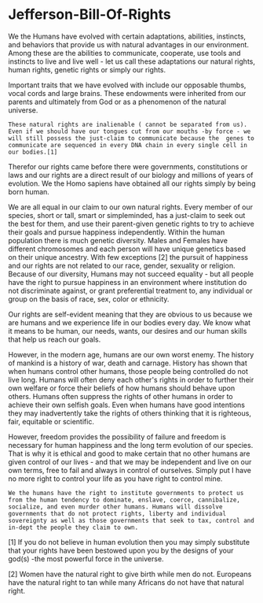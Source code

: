 Jefferson-Bill-Of-Rights
========================

We the Humans have evolved with certain adaptations, abilities, instincts, and behaviors that provide us with natural advantages in our environment. Among these are the abilities to communicate, cooperate, use tools and instincts to live and live well - let us call these adaptations our natural rights, human rights, genetic rights or simply our rights. 

Important traits that we have evolved with include our opposable thumbs, vocal cords and large brains. These endowments were inherited from our parents and ultimately from God or as a phenomenon of the natural universe.

    These natural rights are inalienable ( cannot be separated from us). Even if we should have our tongues cut from our mouths -by force - we will still possess the just-claim to communicate because the  genes to communicate are sequenced in every DNA chain in every single cell in our bodies.[1]
    
Therefor our rights came before there were governments, constitutions or laws and our rights are a direct result of our biology and millions of years of evolution. We the Homo sapiens have obtained all our rights simply by being born human. 

We are all equal in our claim to our own natural rights. Every member of our species, short or tall, smart or simpleminded, has a just-claim to seek out the best for them, and use their parent-given genetic rights to try to achieve their goals and pursue happiness independently. Within the human population there is much genetic diversity. Males and Females have different chromosomes and each person will have unique genetics based on their unique ancestry.  With few exceptions [2] the pursuit of happiness and our rights are not related to our race, gender, sexuality or religion. Because of our diversity, Humans may not succeed equality - but all people have the right to pursue happiness in an environment where institution do not discriminate against, or grant preferential treatment to, any individual or group on the basis of race, sex, color or ethnicity.
 
Our rights are self-evident meaning that they are obvious to us because we are humans and we experience life in our bodies every day. We know what it means to be human, our needs, wants, our desires and our human skills that help us reach our goals. 
 
However, in the modern age, humans are our own worst enemy. The history of mankind is a history of war, death and carnage. History has shown that when humans control other humans, those people being controlled do not live long.  Humans will often deny each other's rights in order to further their own welfare or force their beliefs of how humans should behave upon others. Humans often suppress the rights of other humans in order to achieve their own selfish goals.  Even when humans have good intentions they may inadvertently take the rights of others thinking that it is righteous, fair, equitable or scientific.

 However, freedom provides the possibility of failure and freedom is necessary for human happiness and the long term evolution of our species. That is why it is ethical and good to make certain that no other humans are given control of our lives - and that we may be independent and live on our own terms, free to fail and always in control of ourselves. Simply put I have no more right to control your life as you have right to control mine. 
 
    We the humans have the right to institute governments to protect us from the human tendency to dominate, enslave, coerce, cannibalize, socialize, and even murder other humans. Humans will dissolve governments that do not protect rights, liberty and individual sovereignty as well as those governments that seek to tax, control and in-dept the people they claim to own.   
[1] If you do not believe in human evolution then you may simply substitute that your rights have been bestowed upon you by the designs of your god(s) -the most powerful force in the universe.  

[2] Women have the natural right to give birth while men do not. Europeans have the natural right to tan while many Africans do not have that natural right. 

